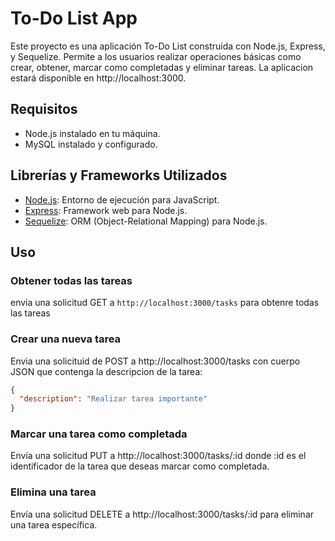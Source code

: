 # To-Do List App

Este proyecto es una aplicación To-Do List construida con Node.js, Express, y Sequelize. Permite a los usuarios realizar operaciones básicas como crear, obtener, marcar como completadas y eliminar tareas.
La aplicacion estará disponible en http://localhost:3000.

## Requisitos

- Node.js instalado en tu máquina.
- MySQL instalado y configurado.

## Librerías y Frameworks Utilizados

- [Node.js](https://nodejs.org/): Entorno de ejecución para JavaScript.
- [Express](https://expressjs.com/): Framework web para Node.js.
- [Sequelize](https://sequelize.org/): ORM (Object-Relational Mapping) para Node.js.

## Uso
### Obtener todas las tareas
envia una solicitud GET a `http://localhost:3000/tasks` para obtenre todas las tareas
### Crear una nueva tarea
Envia una solicituid de POST a http://localhost:3000/tasks con cuerpo JSON que contenga la descripcion de la tarea:
```json
{
  "description": "Realizar tarea importante"
}
```
### Marcar una tarea como completada

Envía una solicitud PUT a http://localhost:3000/tasks/:id donde :id es el identificador de la tarea que deseas marcar como completada.

### Elimina una tarea

Envía una solicitud DELETE a http://localhost:3000/tasks/:id para eliminar una tarea específica.
